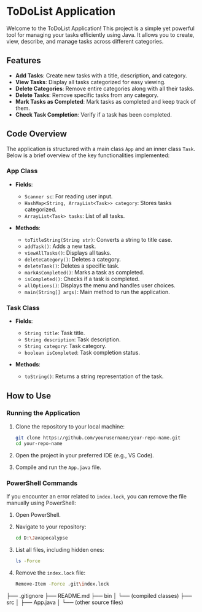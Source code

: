 # ToDoList Application

Welcome to the ToDoList Application! This project is a simple yet powerful tool for managing your tasks efficiently using Java. It allows you to create, view, describe, and manage tasks across different categories.

## Features

- **Add Tasks**: Create new tasks with a title, description, and category.
- **View Tasks**: Display all tasks categorized for easy viewing.
- **Delete Categories**: Remove entire categories along with all their tasks.
- **Delete Tasks**: Remove specific tasks from any category.
- **Mark Tasks as Completed**: Mark tasks as completed and keep track of them.
- **Check Task Completion**: Verify if a task has been completed.

## Code Overview

The application is structured with a main class `App` and an inner class `Task`. Below is a brief overview of the key functionalities implemented:

### App Class

- **Fields**:
  - `Scanner sc`: For reading user input.
  - `HashMap<String, ArrayList<Task>> category`: Stores tasks categorized.
  - `ArrayList<Task> tasks`: List of all tasks.

- **Methods**:
  - `toTitleString(String str)`: Converts a string to title case.
  - `addTask()`: Adds a new task.
  - `viewAllTasks()`: Displays all tasks.
  - `deleteCategory()`: Deletes a category.
  - `deleteTask()`: Deletes a specific task.
  - `markAsCompleted()`: Marks a task as completed.
  - `isCompleted()`: Checks if a task is completed.
  - `allOptions()`: Displays the menu and handles user choices.
  - `main(String[] args)`: Main method to run the application.

### Task Class

- **Fields**:
  - `String title`: Task title.
  - `String description`: Task description.
  - `String category`: Task category.
  - `boolean isCompleted`: Task completion status.

- **Methods**:
  - `toString()`: Returns a string representation of the task.

## How to Use

### Running the Application

1. Clone the repository to your local machine:
    ```sh
    git clone https://github.com/yourusername/your-repo-name.git
    cd your-repo-name
    ```

2. Open the project in your preferred IDE (e.g., VS Code).

3. Compile and run the `App.java` file.

### PowerShell Commands

If you encounter an error related to `index.lock`, you can remove the file manually using PowerShell:

1. Open PowerShell.

2. Navigate to your repository:
    ```sh
    cd D:\Javapocalypse
    ```

3. List all files, including hidden ones:
    ```sh
    ls -Force
    ```

4. Remove the `index.lock` file:
    ```sh
    Remove-Item -Force .git\index.lock
    ```

├── .gitignore
├── README.md
├── bin
│   └── (compiled classes)
├── src
│   ├── App.java
│   └── (other source files)
